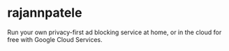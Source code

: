 # rajannpatele
Run your own privacy-first ad blocking service at home, or in the cloud for free with Google Cloud Services.
